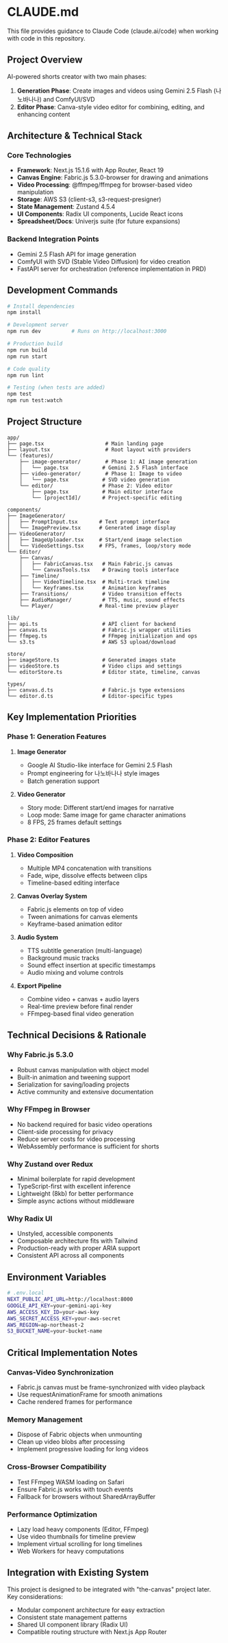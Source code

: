 # CLAUDE.md

This file provides guidance to Claude Code (claude.ai/code) when working with code in this repository.

## Project Overview

AI-powered shorts creator with two main phases:
1. **Generation Phase**: Create images and videos using Gemini 2.5 Flash (나노바나나) and ComfyUI/SVD
2. **Editor Phase**: Canva-style video editor for combining, editing, and enhancing content

## Architecture & Technical Stack

### Core Technologies
- **Framework**: Next.js 15.1.6 with App Router, React 19
- **Canvas Engine**: Fabric.js 5.3.0-browser for drawing and animations
- **Video Processing**: @ffmpeg/ffmpeg for browser-based video manipulation
- **Storage**: AWS S3 (client-s3, s3-request-presigner)
- **State Management**: Zustand 4.5.4
- **UI Components**: Radix UI components, Lucide React icons
- **Spreadsheet/Docs**: Univerjs suite (for future expansions)

### Backend Integration Points
- Gemini 2.5 Flash API for image generation
- ComfyUI with SVD (Stable Video Diffusion) for video creation
- FastAPI server for orchestration (reference implementation in PRD)

## Development Commands

```bash
# Install dependencies
npm install

# Development server
npm run dev          # Runs on http://localhost:3000

# Production build
npm run build
npm run start

# Code quality
npm run lint

# Testing (when tests are added)
npm test
npm run test:watch
```

## Project Structure

```
app/
├── page.tsx                    # Main landing page
├── layout.tsx                  # Root layout with providers
└── (features)/
    ├── image-generator/        # Phase 1: AI image generation
    │   └── page.tsx           # Gemini 2.5 Flash interface
    ├── video-generator/        # Phase 1: Image to video
    │   └── page.tsx           # SVD video generation
    └── editor/                # Phase 2: Video editor
        ├── page.tsx           # Main editor interface
        └── [projectId]/       # Project-specific editing

components/
├── ImageGenerator/
│   ├── PromptInput.tsx       # Text prompt interface
│   └── ImagePreview.tsx      # Generated image display
├── VideoGenerator/
│   ├── ImageUploader.tsx     # Start/end image selection
│   └── VideoSettings.tsx     # FPS, frames, loop/story mode
└── Editor/
    ├── Canvas/
    │   ├── FabricCanvas.tsx   # Main Fabric.js canvas
    │   └── CanvasTools.tsx    # Drawing tools interface
    ├── Timeline/
    │   ├── VideoTimeline.tsx  # Multi-track timeline
    │   └── Keyframes.tsx      # Animation keyframes
    ├── Transitions/           # Video transition effects
    ├── AudioManager/          # TTS, music, sound effects
    └── Player/               # Real-time preview player

lib/
├── api.ts                     # API client for backend
├── canvas.ts                  # Fabric.js wrapper utilities
├── ffmpeg.ts                  # FFmpeg initialization and ops
└── s3.ts                      # AWS S3 upload/download

store/
├── imageStore.ts              # Generated images state
├── videoStore.ts              # Video clips and settings
└── editorStore.ts             # Editor state, timeline, canvas

types/
├── canvas.d.ts                # Fabric.js type extensions
└── editor.d.ts                # Editor-specific types
```

## Key Implementation Priorities

### Phase 1: Generation Features
1. **Image Generator**
   - Google AI Studio-like interface for Gemini 2.5 Flash
   - Prompt engineering for 나노바나나 style images
   - Batch generation support

2. **Video Generator**
   - Story mode: Different start/end images for narrative
   - Loop mode: Same image for game character animations
   - 8 FPS, 25 frames default settings

### Phase 2: Editor Features
1. **Video Composition**
   - Multiple MP4 concatenation with transitions
   - Fade, wipe, dissolve effects between clips
   - Timeline-based editing interface

2. **Canvas Overlay System**
   - Fabric.js elements on top of video
   - Tween animations for canvas elements
   - Keyframe-based animation editor

3. **Audio System**
   - TTS subtitle generation (multi-language)
   - Background music tracks
   - Sound effect insertion at specific timestamps
   - Audio mixing and volume controls

4. **Export Pipeline**
   - Combine video + canvas + audio layers
   - Real-time preview before final render
   - FFmpeg-based final video generation

## Technical Decisions & Rationale

### Why Fabric.js 5.3.0
- Robust canvas manipulation with object model
- Built-in animation and tweening support
- Serialization for saving/loading projects
- Active community and extensive documentation

### Why FFmpeg in Browser
- No backend required for basic video operations
- Client-side processing for privacy
- Reduce server costs for video processing
- WebAssembly performance is sufficient for shorts

### Why Zustand over Redux
- Minimal boilerplate for rapid development
- TypeScript-first with excellent inference
- Lightweight (8kb) for better performance
- Simple async actions without middleware

### Why Radix UI
- Unstyled, accessible components
- Composable architecture fits with Tailwind
- Production-ready with proper ARIA support
- Consistent API across all components

## Environment Variables

```bash
# .env.local
NEXT_PUBLIC_API_URL=http://localhost:8000
GOOGLE_API_KEY=your-gemini-api-key
AWS_ACCESS_KEY_ID=your-aws-key
AWS_SECRET_ACCESS_KEY=your-aws-secret
AWS_REGION=ap-northeast-2
S3_BUCKET_NAME=your-bucket-name
```

## Critical Implementation Notes

### Canvas-Video Synchronization
- Fabric.js canvas must be frame-synchronized with video playback
- Use requestAnimationFrame for smooth animations
- Cache rendered frames for performance

### Memory Management
- Dispose of Fabric objects when unmounting
- Clean up video blobs after processing
- Implement progressive loading for long videos

### Cross-Browser Compatibility
- Test FFmpeg WASM loading on Safari
- Ensure Fabric.js works with touch events
- Fallback for browsers without SharedArrayBuffer

### Performance Optimization
- Lazy load heavy components (Editor, FFmpeg)
- Use video thumbnails for timeline preview
- Implement virtual scrolling for long timelines
- Web Workers for heavy computations

## Integration with Existing System

This project is designed to be integrated with "the-canvas" project later. Key considerations:
- Modular component architecture for easy extraction
- Consistent state management patterns
- Shared UI component library (Radix UI)
- Compatible routing structure with Next.js App Router